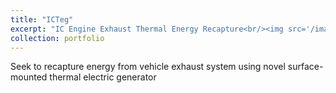 ```yaml
---
title: "ICTeg"
excerpt: "IC Engine Exhaust Thermal Energy Recapture<br/><img src='/images/500x300.png'>"
collection: portfolio
---
```


Seek to recapture energy from vehicle exhaust system using novel surface-mounted thermal electric generator
